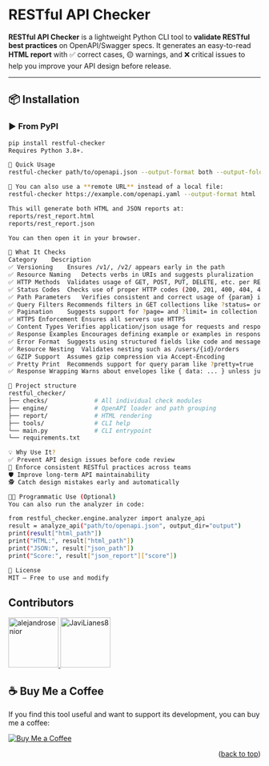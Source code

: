 # RESTful API Checker

**RESTful API Checker** is a lightweight Python CLI tool to **validate RESTful best practices** on OpenAPI/Swagger specs. It generates an easy-to-read **HTML report** with ✅ correct cases, 🟡 warnings, and ❌ critical issues to help you improve your API design before release.

---

## 📦 Installation

### ▶️ From PyPI

```bash
pip install restful-checker
Requires Python 3.8+.

🚀 Quick Usage
restful-checker path/to/openapi.json --output-format both --output-folder reports

🔗 You can also use a **remote URL** instead of a local file:
restful-checker https://example.com/openapi.yaml --output-format html

This will generate both HTML and JSON reports at:
reports/rest_report.html
reports/rest_report.json

You can then open it in your browser.

🧪 What It Checks
Category	Description
✅ Versioning	Ensures /v1/, /v2/ appears early in the path
✅ Resource Naming	Detects verbs in URIs and suggests pluralization
✅ HTTP Methods	Validates usage of GET, POST, PUT, DELETE, etc. per REST rules
✅ Status Codes	Checks use of proper HTTP codes (200, 201, 400, 404, 409)
✅ Path Parameters	Verifies consistent and correct usage of {param} in paths
✅ Query Filters	Recommends filters in GET collections like ?status= or ?filter=
✅ Pagination	Suggests support for ?page= and ?limit= in collection endpoints
✅ HTTPS Enforcement	Ensures all servers use HTTPS
✅ Content Types	Verifies application/json usage for requests and responses
✅ Response Examples	Encourages defining example or examples in responses
✅ Error Format	Suggests using structured fields like code and message
✅ Resource Nesting	Validates nesting such as /users/{id}/orders
✅ GZIP Support	Assumes gzip compression via Accept-Encoding
✅ Pretty Print	Recommends support for query param like ?pretty=true
✅ Response Wrapping	Warns about envelopes like { data: ... } unless justified

📁 Project structure
restful_checker/
├── checks/             # All individual check modules
├── engine/             # OpenAPI loader and path grouping
├── report/             # HTML rendering
├── tools/              # CLI help
└── main.py             # CLI entrypoint
└── requirements.txt

💡 Why Use It?
✅ Prevent API design issues before code review
🧩 Enforce consistent RESTful practices across teams
🛡️ Improve long-term API maintainability
🕵️ Catch design mistakes early and automatically

👨‍💻 Programmatic Use (Optional)
You can also run the analyzer in code:

from restful_checker.engine.analyzer import analyze_api
result = analyze_api("path/to/openapi.json", output_dir="output")
print(result["html_path"])
print("HTML:", result["html_path"])
print("JSON:", result["json_path"])
print("Score:", result["json_report"]["score"])

📌 License
MIT – Free to use and modify

```

## Contributors

<a href="https://github.com/alejandrosenior">
  <img src="https://github.com/alejandrosenior.png" width="100" alt="alejandrosenior">
</a>
<a href="https://github.com/JaviLianes8">
  <img src="https://github.com/JaviLianes8.png" width="100" alt="JaviLianes8">
</a>

## ☕ Buy Me a Coffee

If you find this tool useful and want to support its development, you can buy me a coffee:

[![Buy Me a Coffee](https://img.shields.io/badge/Buy%20me%20a%20coffee-FFDD00?style=for-the-badge&logo=buy-me-a-coffee&logoColor=black)](https://buymeacoffee.com/jlianesglrs)

<p align="right">(<a href="#readme-top">back to top</a>)</p>
